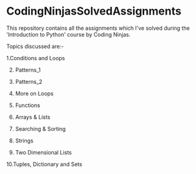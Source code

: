 # CodingNinjasSolvedAssignments

This repository contains all the assignments which I've solved during the 'Introduction to Python' course by Coding Ninjas.

Topics discussed are:-

1.Conditions and Loops

2. Patterns_1

3. Patterns_2

4. More on Loops

5. Functions

6. Arrays & Lists

7. Searching & Sorting

8. Strings

9. Two Dimensional Lists

10.Tuples, Dictionary and Sets
